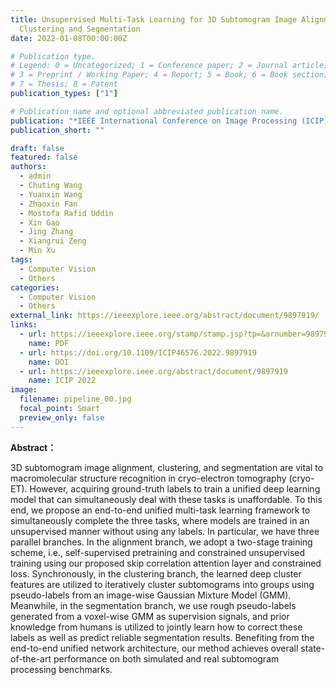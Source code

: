 ```yaml
---
title: Unsupervised Multi-Task Learning for 3D Subtomogram Image Alignment,
  Clustering and Segmentation
date: 2022-01-08T00:00:00Z

# Publication type.
# Legend: 0 = Uncategorized; 1 = Conference paper; 2 = Journal article;
# 3 = Preprint / Working Paper; 4 = Report; 5 = Book; 6 = Book section;
# 7 = Thesis; 8 = Patent
publication_types: ["1"]

# Publication name and optional abbreviated publication name.
publication: "*IEEE International Conference on Image Processing (ICIP), 2022*"
publication_short: ""

draft: false
featured: false
authors:
  - admin
  - Chuting Wang
  - Yuanxin Wang
  - Zhaoxin Fan
  - Mostofa Rafid Uddin
  - Xin Gao
  - Jing Zhang
  - Xiangrui Zeng
  - Min Xu
tags:
  - Computer Vision
  - Others
categories:
  - Computer Vision
  - Others
external_link: https://ieeexplore.ieee.org/abstract/document/9897919/
links:
  - url: https://ieeexplore.ieee.org/stamp/stamp.jsp?tp=&arnumber=9897919&tag=1
    name: PDF
  - url: https://doi.org/10.1109/ICIP46576.2022.9897919
    name: DOI
  - url: https://ieeexplore.ieee.org/abstract/document/9897919
    name: ICIP 2022
image:
  filename: pipeline_00.jpg
  focal_point: Smart
  preview_only: false
---
```


**Abstract：** 

3D subtomogram image alignment, clustering, and segmentation are vital to macromolecular structure recognition in cryo-electron tomography (cryo-ET). However, acquiring ground-truth labels to train a unified deep learning model that can simultaneously deal with these tasks is unaffordable. To this end, we propose an end-to-end unified multi-task learning framework to simultaneously complete the three tasks, where models are trained in an unsupervised manner without using any labels. In particular, we have three parallel branches. In the alignment branch, we adopt a two-stage training scheme, i.e., self-supervised pretraining and constrained unsupervised training using our proposed skip correlation attention layer and constrained loss. Synchronously, in the clustering branch, the learned deep cluster features are utilized to iteratively cluster subtomograms into groups using pseudo-labels from an image-wise Gaussian Mixture Model (GMM). Meanwhile, in the segmentation branch, we use rough pseudo-labels generated from a voxel-wise GMM as supervision signals, and prior knowledge from humans is utilized to jointly learn how to correct these labels as well as predict reliable segmentation results. Benefiting from the end-to-end unified network architecture, our method achieves overall state-of-the-art performance on both simulated and real subtomogram processing benchmarks.